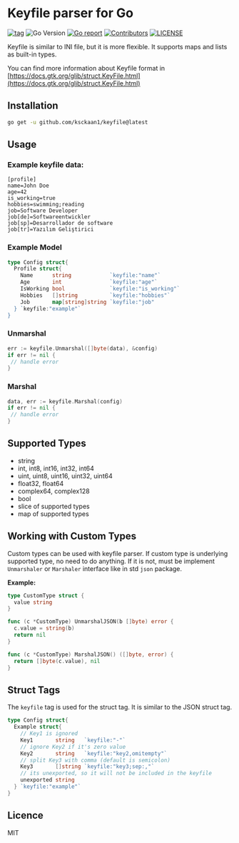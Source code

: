 # Keyfile parser for Go

[![tag](https://img.shields.io/github/tag/ksckaan1/keyfile.svg)](https://github.com/ksckaan1/keyfile/releases)
![Go Version](https://img.shields.io/badge/Go-%3E%3D%201.23.1-%23007d9c)
[![Go report](https://goreportcard.com/badge/github.com/ksckaan1/keyfile)](https://goreportcard.com/report/github.com/ksckaan1/keyfile)
[![Contributors](https://img.shields.io/github/contributors/ksckaan1/keyfile)](https://github.com/ksckaan1/keyfile/graphs/contributors)
[![LICENSE](https://img.shields.io/badge/LICENCE-MIT-orange?style=flat)](./LICENSE)

Keyfile is similar to INI file, but it is more flexible. It supports maps and lists as built-in types.

You can find more information about Keyfile format in [https://docs.gtk.org/glib/struct.KeyFile.html](https://docs.gtk.org/glib/struct.KeyFile.html)

## Installation

```sh
go get -u github.com/ksckaan1/keyfile@latest
```

## Usage

### Example keyfile data:

```keyfile
[profile]
name=John Doe
age=42
is_working=true
hobbies=swimming;reading
job=Software Developer
job[de]=Softwareentwickler
job[sp]=Desarrollador de software
job[tr]=Yazılım Geliştirici
```

### Example Model

```go
type Config struct{
  Profile struct{
    Name      string            `keyfile:"name"`
    Age       int               `keyfile:"age"`
    IsWorking bool              `keyfile:"is_working"`
    Hobbies   []string          `keyfile:"hobbies"`
    Job       map[string]string `keyfile:"job"
  } `keyfile:"example"`
}
```

### Unmarshal
```go
err := keyfile.Unmarshal([]byte(data), &config)
if err != nil {
 // handle error
}
```

### Marshal
```go
data, err := keyfile.Marshal(config)
if err != nil {
 // handle error
}
```

## Supported Types

- string
- int, int8, int16, int32, int64
- uint, uint8, uint16, uint32, uint64
- float32, float64
- complex64, complex128
- bool
- slice of supported types
- map of supported types

## Working with Custom Types

Custom types can be used with keyfile parser. If custom type is underlying supported type, no need to do anything. If it is not, must be implement `Unmarshaler` or `Marshaler` interface like in std `json` package.

**Example:**

```go
type CustomType struct {
  value string
}

func (c *CustomType) UnmarshalJSON(b []byte) error {
  c.value = string(b)
  return nil
}

func (c *CustomType) MarshalJSON() ([]byte, error) {
  return []byte(c.value), nil
}
```

## Struct Tags

The `keyfile` tag is used for the struct tag. It is similar to the JSON struct tag.

```go
type Config struct{
  Example struct{
    // Key1 is ignored
    Key1       string   `keyfile:"-"`
    // ignore Key2 if it's zero value
    Key2       string   `keyfile:"key2,omitempty"`
    // split Key3 with comma (default is semicolon)
    Key3       []string `keyfile:"key3;sep:,"`
    // its unexported, so it will not be included in the keyfile
    unexported string
  } `keyfile:"example"`
}
```

## Licence

MIT
